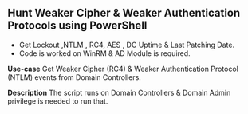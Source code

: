 ## Hunt Weaker Cipher & Weaker Authentication Protocols using PowerShell
- Get Lockout ,NTLM , RC4, AES , DC Uptime & Last Patching Date.
- Code is worked on WinRM & AD Module is required.

**Use-case**
Get Weaker Cipher (RC4) & Weaker Authentication Protocol (NTLM) events from Domain Controllers.  

**Description**
The script runs on Domain Controllers & Domain Admin privilege is needed to run that. 





